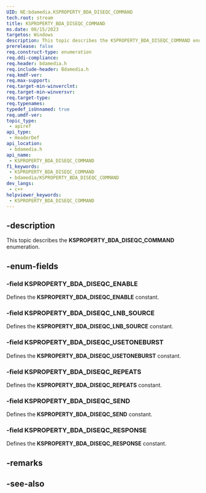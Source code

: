 ```yaml
---
UID: NE:bdamedia.KSPROPERTY_BDA_DISEQC_COMMAND
tech.root: stream
title: KSPROPERTY_BDA_DISEQC_COMMAND
ms.date: 08/15/2023
targetos: Windows
description: This topic describes the KSPROPERTY_BDA_DISEQC_COMMAND enumeration.
prerelease: false
req.construct-type: enumeration
req.ddi-compliance: 
req.header: bdamedia.h
req.include-header: Bdamedia.h
req.kmdf-ver: 
req.max-support: 
req.target-min-winverclnt: 
req.target-min-winversvr: 
req.target-type: 
req.typenames: 
typedef_isUnnamed: true
req.umdf-ver: 
topic_type:
 - apiref
api_type:
 - HeaderDef
api_location:
 - bdamedia.h
api_name:
 - KSPROPERTY_BDA_DISEQC_COMMAND
f1_keywords:
 - KSPROPERTY_BDA_DISEQC_COMMAND
 - bdamedia/KSPROPERTY_BDA_DISEQC_COMMAND
dev_langs:
 - c++
helpviewer_keywords:
 - KSPROPERTY_BDA_DISEQC_COMMAND
---
```


## -description

This topic describes the **KSPROPERTY_BDA_DISEQC_COMMAND** enumeration.

## -enum-fields

### -field KSPROPERTY_BDA_DISEQC_ENABLE

Defines the **KSPROPERTY_BDA_DISEQC_ENABLE** constant.

### -field KSPROPERTY_BDA_DISEQC_LNB_SOURCE

Defines the **KSPROPERTY_BDA_DISEQC_LNB_SOURCE** constant.

### -field KSPROPERTY_BDA_DISEQC_USETONEBURST

Defines the **KSPROPERTY_BDA_DISEQC_USETONEBURST** constant.

### -field KSPROPERTY_BDA_DISEQC_REPEATS

Defines the **KSPROPERTY_BDA_DISEQC_REPEATS** constant.

### -field KSPROPERTY_BDA_DISEQC_SEND

Defines the **KSPROPERTY_BDA_DISEQC_SEND** constant.

### -field KSPROPERTY_BDA_DISEQC_RESPONSE

Defines the **KSPROPERTY_BDA_DISEQC_RESPONSE** constant.

## -remarks

## -see-also
